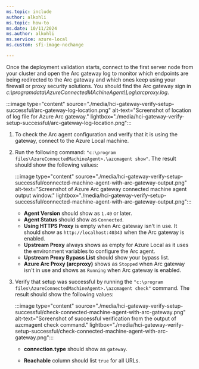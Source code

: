 ```yaml
---
ms.topic: include
author: alkohli
ms.topic: how-to
ms.date: 10/11/2024
ms.author: alkohli
ms.service: azure-local
ms.custom: sfi-image-nochange

---
```


Once the deployment validation starts, connect to the first server node from your cluster and open the Arc gateway log to monitor which endpoints are being redirected to the Arc gateway and which ones keep using your firewall or proxy security solutions. You should find the Arc gateway sign in *c:\programdata\AzureConnectedMAchineAgent\Log\arcproxy.log*.

  :::image type="content" source="./media/hci-gateway-verify-setup-successful/arc-gateway-log-location.png" alt-text="Screenshot of location of log file for Azure Arc gateway." lightbox="./media/hci-gateway-verify-setup-successful/arc-gateway-log-location.png":::

1. To check the Arc agent configuration and verify that it is using the gateway, connect to the Azure Local machine.
1. Run the following command: `"c:\program files\AzureConnectedMachineAgent>.\azcmagent show"`. The result should show the following values:

    :::image type="content" source="./media/hci-gateway-verify-setup-successful/connected-machine-agent-with-arc-gateway-output.png" alt-text="Screenshot of Azure Arc gateway connected machine agent output window." lightbox="./media/hci-gateway-verify-setup-successful/connected-machine-agent-with-arc-gateway-output.png":::

    - **Agent Version** should show as `1.40` or later. <!--CHECK-->
    - **Agent Status** should show as `Connected`.
    - **Using HTTPS Proxy** is empty when Arc gateway isn't in use. It should show as `http://localhost:40343` when the Arc gateway is enabled.
    - **Upstream Proxy** always shows as empty for Azure Local as it uses the environment variables to configure the Arc agent.
    - **Upstream Proxy Bypass List** should show your bypass list.
    - **Azure Arc Proxy (arcproxy)** shows as `Stopped` when Arc gateway isn't in use and shows as `Running` when Arc gateway is enabled.

1. Verify that setup was successful by running the `"c:\program files\AzureConnectedMachineAgent>.\azcmagent check"` command. The result should show the following values:

    :::image type="content" source="./media/hci-gateway-verify-setup-successful/check-connected-machine-agent-with-arc-gateway.png" alt-text="Screenshot of successful verification from the output of azcmagent check command." lightbox="./media/hci-gateway-verify-setup-successful/check-connected-machine-agent-with-arc-gateway.png":::

    - **connection.type** should show as `gateway`.

    - **Reachable** column should list `true` for all URLs.

